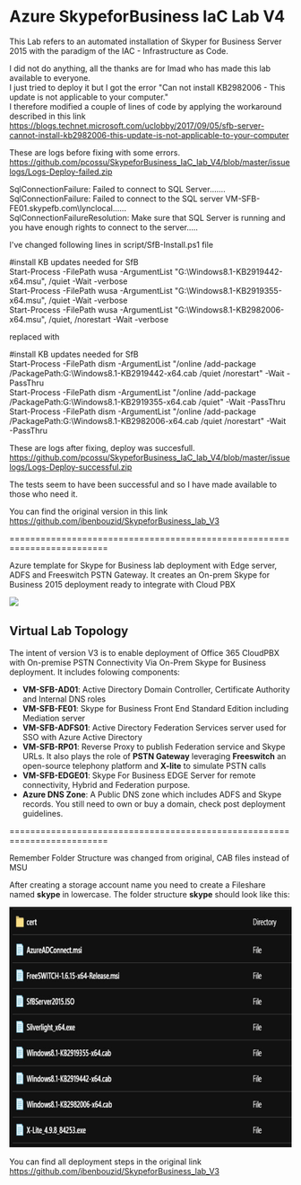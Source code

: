 # Azure SkypeforBusiness IaC Lab V4

This Lab refers to an automated installation of Skyper for Business Server 2015 with the paradigm of the IAC - Infrastructure as Code.

I did not do anything, all the thanks are for Imad who has made this lab available to everyone.  
I just tried to deploy it but I got the error "Can not install KB2982006 - This update is not applicable to your computer."  
I therefore modified a couple of lines of code by applying the workaround described in this link https://blogs.technet.microsoft.com/uclobby/2017/09/05/sfb-server-cannot-install-kb2982006-this-update-is-not-applicable-to-your-computer

These are logs before fixing with some errors. https://github.com/pcossu/SkypeforBusiness_IaC_lab_V4/blob/master/issuelogs/Logs-Deploy-failed.zip

SqlConnectionFailure: Failed to connect to SQL Server.......
SqlConnectionFailure: Failed to connect to the SQL server VM-SFB-FE01.skypefb.com\lynclocal...... 	 
SqlConnectionFailureResolution: Make sure that SQL Server is running and you have enough rights to connect to the server.....



I've changed following lines in script/SfB-Install.ps1 file

#install KB updates needed for SfB  
Start-Process -FilePath wusa -ArgumentList "G:\Windows8.1-KB2919442-x64.msu", /quiet -Wait -verbose  
Start-Process -FilePath wusa -ArgumentList "G:\Windows8.1-KB2919355-x64.msu", /quiet -Wait -verbose  
Start-Process -FilePath wusa -ArgumentList "G:\Windows8.1-KB2982006-x64.msu", /quiet, /norestart -Wait -verbose

replaced with

#install KB updates needed for SfB  
Start-Process -FilePath dism -ArgumentList "/online /add-package /PackagePath:G:\Windows8.1-KB2919442-x64.cab /quiet /norestart" -Wait -PassThru  
Start-Process -FilePath dism -ArgumentList "/online /add-package /PackagePath:G:\Windows8.1-KB2919355-x64.cab /quiet" -Wait -PassThru  
Start-Process -FilePath dism -ArgumentList "/online /add-package /PackagePath:G:\Windows8.1-KB2982006-x64.cab /quiet /norestart" -Wait -PassThru  

These are logs after fixing, deploy was succesfull. https://github.com/pcossu/SkypeforBusiness_IaC_lab_V4/blob/master/issuelogs/Logs-Deploy-successful.zip

The tests seem to have been successful and so I have made available to those who need it.

You can find the original version in this link
https://github.com/ibenbouzid/SkypeforBusiness_lab_V3

=========================================================================


Azure template for Skype for Business lab deployment with Edge server, ADFS and Freeswitch PSTN Gateway. It creates an On-prem Skype for Business 2015 deployment ready to integrate with Cloud PBX

<a href="https://portal.azure.com/#create/Microsoft.Template/uri/https%3A%2F%2Fraw.githubusercontent.com%2Fpcossu%2FSkypeforBusiness_IaC_lab_V4%2Fmaster%2Fazuredeploy.json" target="_blank">
    <img src="http://azuredeploy.net/deploybutton.png"/> </a>

## Virtual Lab Topology

The intent of version V3 is to enable deployment of Office 365 CloudPBX with On-premise PSTN Connectivity Via On-Prem Skype for Business deployment. It includes folowing components:

- **VM-SFB-AD01**: Active Directory Domain Controller, Certificate Authority and Internal DNS roles
- **VM-SFB-FE01**: Skype for Business Front End Standard Edition including Mediation server
- **VM-SFB-ADFS01**: Active Directory Federation Services server used for SSO with Azure Active Directory
- **VM-SFB-RP01**: Reverse Proxy to publish Federation service and Skype URLs. It also plays the role of **PSTN Gateway** leveraging **Freeswitch** an open-source telephony platform and **X-lite** to simulate PSTN calls
- **VM-SFB-EDGE01**: Skype For Business EDGE Server for remote connectivity, Hybrid and Federation purpose.
- **Azure DNS Zone**: A Public DNS zone which includes ADFS and Skype records. You still need to own or buy a domain, check post deployment guidelines.

=========================================================================

Remember Folder Structure was changed from original, CAB files instead of MSU

After creating a storage account name you need to create a Fileshare named **skype** in lowercase.
The folder structure **skype** should look like this:

<a >
<img src="https://raw.githubusercontent.com/pcossu/SkypeforBusiness_IaC_lab_V4/master/images/FolderStructure2.jpg" width="652" height="428"/>
</a>



You can find all deployment steps in the original link https://github.com/ibenbouzid/SkypeforBusiness_lab_V3





